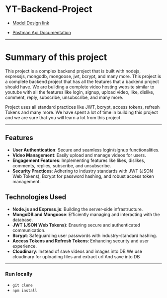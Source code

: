 # YT-Backend-Project


- [Model Design link](https://app.eraser.io/workspace/ZM6yP3FQkGAUIJA0CEzc)

- [Postman Api Documentation](https://documenter.getpostman.com/view/21582927/2s9YysCgvY)

---
# Summary of this project

This project is a complex backend project that is built with nodejs, expressjs, mongodb, mongoose, jwt, bcrypt, and many more. This project is a complete backend project that has all the features that a backend project should have.
We are building a complete video hosting website similar to youtube with all the features like login, signup, upload video, like, dislike, comment, reply, subscribe, unsubscribe, and many more.

Project uses all standard practices like JWT, bcrypt, access tokens, refresh Tokens and many more. We have spent a lot of time in building this project and we are sure that you will learn a lot from this project.

---

## Features

- **User Authentication**: Secure and seamless login/signup functionalities.
- **Video Management**: Easily upload and manage videos for users.
- **Engagement Features**: Implementing features like likes, dislikes, comments, replies, subscribe, and unsubscribe.
- **Security Practices**: Adhering to industry standards with JWT (JSON Web Tokens), Bcrypt for password hashing, and robust access token management.

## Technologies Used

- **Node.js and Express.js**: Building the server-side infrastructure.
- **MongoDB and Mongoose**: Efficiently managing and interacting with the database.
- **JWT (JSON Web Tokens)**: Ensuring secure and authenticated communication.
- **Bcrypt**: Safeguarding user passwords with industry-standard hashing.
- **Access Tokens and Refresh Tokens**: Enhancing security and user experience.
- **Cloudinary**: Instead of save videos and images  into DB We use cloudinary for uploading files and extract url And save into DB 

---
### Run locally
- `git clone  `
- `npm install `


